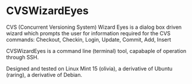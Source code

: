 CVSWizardEyes
=============

CVS (Concurrent Versioning System) Wizard Eyes is a dialog box driven wizard 
which prompts the user for information required for the CVS commands:
Checkout, Checkin, Login, Update, Commit, Add, Insert

CVSWizardEyes is a command line (terminal) tool, capabaple of operation through SSH.

Designed and tested on Linux Mint 15 (olivia), a derivative of Ubuntu (raring), a derivative of Debian.

